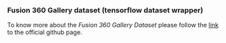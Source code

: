 ### Fusion 360 Gallery dataset (tensorflow dataset wrapper)

To know more about the *Fusion 360 Gallery Dataset* please 
follow the [link](https://github.com/AutodeskAILab/Fusion360GalleryDataset)
to the official github page.
